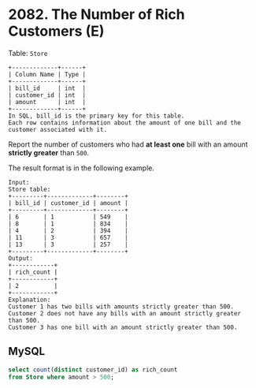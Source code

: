 # 2082. The Number of Rich Customers (E)
Table: ``Store``
```
+-------------+------+
| Column Name | Type |
+-------------+------+
| bill_id     | int  |
| customer_id | int  |
| amount      | int  |
+-------------+------+
In SQL, bill_id is the primary key for this table.
Each row contains information about the amount of one bill and the customer associated with it.
```
Report the number of customers who had **at least one** bill with an amount **strictly greater** than ``500``.

The result format is in the following example.

```
Input: 
Store table:
+---------+-------------+--------+
| bill_id | customer_id | amount |
+---------+-------------+--------+
| 6       | 1           | 549    |
| 8       | 1           | 834    |
| 4       | 2           | 394    |
| 11      | 3           | 657    |
| 13      | 3           | 257    |
+---------+-------------+--------+
Output: 
+------------+
| rich_count |
+------------+
| 2          |
+------------+
Explanation: 
Customer 1 has two bills with amounts strictly greater than 500.
Customer 2 does not have any bills with an amount strictly greater than 500.
Customer 3 has one bill with an amount strictly greater than 500.
```

## MySQL
```sql
select count(distinct customer_id) as rich_count
from Store where amount > 500;
```